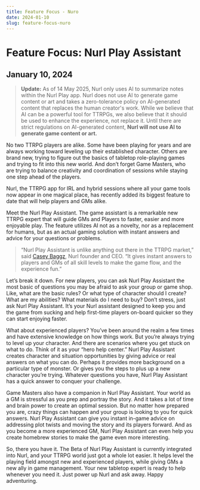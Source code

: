 ```yaml
---
title: Feature Focus - Nuro
date: 2024-01-10
slug: feature-focus-nuro
---
```


# Feature Focus: Nurl Play Assistant

## January 10, 2024

> **Update:** As of 14 May 2025, Nurl only uses AI to summarize notes within the Nurl Play app. Nurl does not use AI to generate game content or art and takes a zero-tolerance policy on AI-generated content that replaces the human creator's work. While we believe that AI can be a powerful tool for TTRPGs, we also believe that it should be used to enhance the experience, not replace it. Until there are strict regulations on AI-generated content, **Nurl will not use AI to generate game content or art.**

No two TTRPG players are alike. Some have been playing for years and are always working toward leveling up their established character. Others are brand new, trying to figure out the basics of tabletop role-playing games and trying to fit into this new world. And don’t forget Game Masters, who are trying to balance creativity and coordination of sessions while staying one step ahead of the players.

Nurl, the TTRPG app for IRL and hybrid sessions where all your game tools now appear in one magical place, has recently added its biggest feature to date that will help players and GMs alike.

Meet the Nurl Play Assistant. The game assistant is a remarkable new TTRPG expert that will guide GMs and Players to faster, easier and more enjoyable play. The feature utilizes AI not as a novelty, nor as a replacement for humans, but as an actual gaming solution with instant answers and advice for your questions or problems.

> “Nurl Play Assistant is unlike anything out there in the TTRPG market,” said [Casey Baggz](https://www.linkedin.com/in/caseybaggz/), Nurl founder and CEO. “It gives instant answers to players and GMs of all skill levels to make the game flow, and the experience fun.”

Let’s break it down. For new players, you can ask Nurl Play Assistant the most basic of questions you may be afraid to ask your group or game shop. Like, what are the basic rules? Or what type of character should I create? What are my abilities? What materials do I need to buy? Don’t stress, just ask Nurl Play Assistant. It’s your Nurl assistant designed to keep you and the game from sucking and help first-time players on-board quicker so they can start enjoying faster.

What about experienced players? You’ve been around the realm a few times and have extensive knowledge on how things work. But you’re always trying to level up your character. And there are scenarios where you get stuck on what to do. Think of it as your “hero help center.” Nurl Play Assistant creates character and situation opportunities by giving advice or real answers on what you can do. Perhaps it provides more background on a particular type of monster. Or gives you the steps to plus up a new character you’re trying. Whatever questions you have, Nurl Play Assistant has a quick answer to conquer your challenge.

Game Masters also have a companion in Nurl Play Assistant. Your world as a GM is stressful as you prep and portray the story. And it takes a lot of time and brain power to create an optimal session. But no matter how prepared you are, crazy things can happen and your group is looking to you for quick answers. Nurl Play Assistant can give you instant in-game advice on addressing plot twists and moving the story and its players forward. And as you become a more experienced GM, Nurl Play Assistant can even help you create homebrew stories to make the game even more interesting.

So, there you have it. The Beta of Nurl Play Assistant is currently integrated into Nurl, and your TTRPG world just got a whole lot easier. It helps level the playing field amongst new and experienced players, while giving GMs a new ally in game management. Your new tabletop expert is ready to help whenever you need it. Just power up Nurl and ask away. Happy adventuring.
